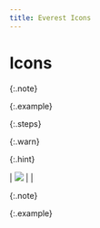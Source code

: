 ```yaml
---
title: Everest Icons
---
```


# Icons


{:.note}



{:.example}



{:.steps}



{:.warn}



{:.hint}



| ![]({{site.ba_baseurl}}/img/lens.gif) |  |



{:.note}



{:.example}


